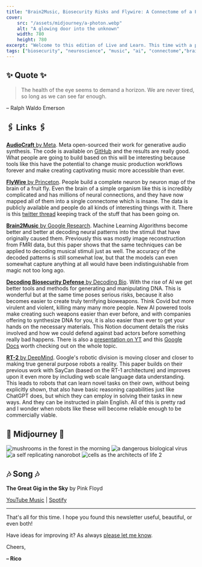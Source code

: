```yaml
---
title: "Brain2Music, Biosecurity Risks and Flywire: A Connectome of a Fruit Fly Brain"
cover:
    src: "/assets/midjourney/a-photon.webp"
    alt: "A glowing door into the unknown"
    width: 780
    height: 780
excerpt: "Welcome to this edition of Live and Learn. This time with a paper decoding neural stimuli into music, some resources diving into the risks that AI and other recent advances will bring to the world of biosecurity, a complete connectome of a fruit fly brain, and more. As always, I hope you enjoy this edition of Live and Learn."
tags: ["biosecurity", "neuroscience", "music", "ai", "connectome","brain", "brain2music", "papers", "research", "newsletter"]
---
```


## ✨ Quote ✨

> The health of the eye seems to demand a horizon. We are never tired, so long as we can see far enough.

– Ralph Waldo Emerson 

## 🖇️ Links 🖇️

[**AudioCraft** by Meta](https://ai.meta.com/blog/audiocraft-musicgen-audiogen-encodec-generative-ai-audio/). Meta open-sourced their work for generative audio synthesis. The code is available on [GitHub](https://github.com/facebookresearch/audiocraft) and the results are really good. What people are going to build based on this will be interesting because tools like this have the potential to change music production workflows forever and make creating captivating music more accessible than ever. 

[**FlyWire** by Princeton](https://www.youtube.com/watch?v=nRNcRZGC_TE). People build a complete neuron by neuron map of the brain of a fruit fly. Even the brain of a simple organism like this is incredibly complicated and has millions of neural connections, and they have now mapped all of them into a single connectome which is insane. The data is publicly available and people do all kinds of interesting things with it. There is this [twitter thread](https://twitter.com/sdorkenw/status/1674859033076072448) keeping track of the stuff that has been going on. 

[**Brain2Music** by Google Research](https://google-research.github.io/seanet/brain2music/). Machine Learning Algorithms become better and better at decoding neural patterns into the stimuli that have originally caused them. Previously this was mostly image reconstruction from FMRI data, but this paper shows that the same techniques can be applied to decoding musical stimuli just as well. The accuracy of the decoded patterns is still somewhat low, but that the models can even somewhat capture anything at all would have been indistinguishable from magic not too long ago. 

[**Decoding Biosecurity Defense** by Decoding Bio](https://hummingbirdventures.notion.site/hummingbirdventures/Decoding-Biosecurity-Biodefense-33c0a42d440345b9be9eda18c3814060). With the rise of AI we get better tools and methods for generating and manipulating DNA. This is wonderful but at the same time poses serious risks, because it also becomes easier to create truly terrifying bioweapons. Think Covid but more virulent and violent, killing many many more people. New AI powered tools make creating such weapons easier than ever before, and with companies offering to synthesize DNA for you, it is also easier than ever to get your hands on the necessary materials. This Notion document details the risks involved and how we could defend against bad actors before something really bad happens. There is also a [presentation on YT](https://www.youtube.com/watch?v=Y5Xv-rmmsmY) and this [Google Docs](https://docs.google.com/document/d/1joiUQepouUFpIJtvaJ-yUr_oadJr0FuRrX9apvWLOLw/edit) worth checking out on the whole topic. 

[**RT-2** by DeepMind](https://www.deepmind.com/blog/rt-2-new-model-translates-vision-and-language-into-action). Google's robotic division is moving closer and closer to making true general purpose robots a reality. This paper builds on their previous work with SayCan (based on the RT-1 architecture) and improves upon it even more by including web scale language data understanding. This leads to robots that can learn novel tasks on their own, without being explicitly shown, that also have basic reasoning capabilities just like ChatGPT does, but which they can employ in solving their tasks in new ways. And they can be instructed in plain English. All of this is pretty rad and I wonder when robots like these will become reliable enough to be commercially viable.

## 🌌 Midjourney 🌌

![mushrooms in the forest in the morning](/assets/midjourney/mushrooms-in-a-forest-in-the-morning.webp)
![a dangerous biological virus](/assets/midjourney/a-dangerous-biological-virus.webp)
![a self replicating nanorobot](/assets/midjourney/a-self-replicating-nanorobot.webp)
![cells as the architects of life 2](/assets/midjourney/cells-as-the-architects-of-life-2.webp)

## 🎶 Song 🎶

**The Great Gig in the Sky** by Pink Floyd 

[YouTube Music](https://music.youtube.com/watch?v=mPGv8L3a_sY) | [Spotify](https://open.spotify.com/track/2TjdnqlpwOjhijHCwHCP2d)

---

That's all for this time. I hope you found this newsletter useful, beautiful, or even both!

Have ideas for improving it? As always [please let me know](https://airtable.com/shro1VeyG4lkNXkx2). 

Cheers,

**– Rico**
